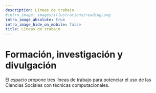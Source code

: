 ```yaml
---
description: Líneas de trabajo
#intro_image: images/illustrations/reading.svg
intro_image_absolute: true
intro_image_hide_on_mobile: false
title: Líneas de trabajo
---
```


# Formación, investigación y divulgación

El espacio propone tres líneas de trabajo para potenciar el uso de las Ciencias Sociales con técnicas computacionales. 


